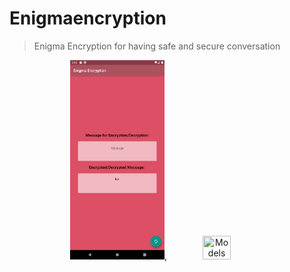 # Enigmaencryption

> Enigma Encryption for having safe and secure conversation

<p align="center">
  <img src="https://github.com/RishabhSinha07/Enigma_Flutter/blob/master/Design/front.png" width="30%" height = "30%" title="Page Models">,
  <img src="https://github.com/RishabhSinha07/Enigma_Flutter/blob/master/Design/Enigma_rec.gif" width="30%" height = "30%" title="Models">
</p>
